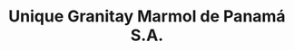 ---
title: "Unique Granitay Marmol de Panamá S.A."
url: /panama-city/unique-granitay-marmol-de-panama-s-a/
shop: general
---